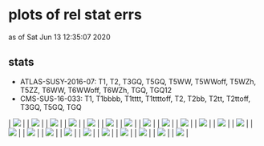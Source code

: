 # plots of rel stat errs
as of Sat Jun 13 12:35:07 2020

## stats
 * ATLAS-SUSY-2016-07: T1, T2, T3GQ, T5GQ, T5WW, T5WWoff, T5WZh, T5ZZ, T6WW, T6WWoff, T6WZh, TGQ, TGQ12
 * CMS-SUS-16-033: T1, T1bbbb, T1tttt, T1ttttoff, T2, T2bb, T2tt, T2ttoff, T3GQ, T5GQ, TGQ

| <img src="ATLAS-SUSY-2016-07_T1?1592044507" /> |
| <img src="ATLAS-SUSY-2016-07_T2?1592044507" /> |
| <img src="ATLAS-SUSY-2016-07_T3GQ?1592044507" /> |
| <img src="ATLAS-SUSY-2016-07_T5GQ?1592044507" /> |
| <img src="ATLAS-SUSY-2016-07_T5WW?1592044507" /> |
| <img src="ATLAS-SUSY-2016-07_T5WWoff?1592044507" /> |
| <img src="ATLAS-SUSY-2016-07_T5WZh?1592044507" /> |
| <img src="ATLAS-SUSY-2016-07_T5ZZ?1592044507" /> |
| <img src="ATLAS-SUSY-2016-07_T6WW?1592044507" /> |
| <img src="ATLAS-SUSY-2016-07_T6WWoff?1592044507" /> |
| <img src="ATLAS-SUSY-2016-07_T6WZh?1592044507" /> |
| <img src="ATLAS-SUSY-2016-07_TGQ?1592044507" /> |
| <img src="CMS-SUS-16-033_T1?1592044507" /> |
| <img src="CMS-SUS-16-033_T1bbbb?1592044507" /> |
| <img src="CMS-SUS-16-033_T1tttt?1592044507" /> |
| <img src="CMS-SUS-16-033_T1ttttoff?1592044507" /> |
| <img src="CMS-SUS-16-033_T2?1592044507" /> |
| <img src="CMS-SUS-16-033_T2bb?1592044507" /> |
| <img src="CMS-SUS-16-033_T2tt?1592044507" /> |
| <img src="CMS-SUS-16-033_T2ttoff?1592044507" /> |
| <img src="CMS-SUS-16-033_T3GQ?1592044507" /> |
| <img src="CMS-SUS-16-033_T5GQ?1592044507" /> |
| <img src="CMS-SUS-16-033_TGQ?1592044507" /> |
